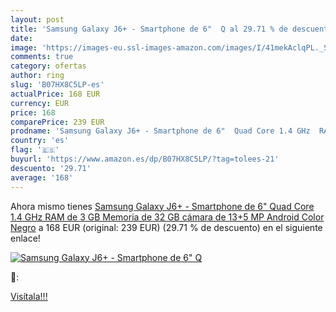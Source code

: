 ```yaml
---
layout: post
title: 'Samsung Galaxy J6+ - Smartphone de 6"  Q al 29.71 % de descuento'
date: 
image: 'https://images-eu.ssl-images-amazon.com/images/I/41mekAclqPL._SL200_.jpg'
comments: true
category: ofertas
author: ring
slug: 'B07HX8C5LP-es'
actualPrice: 168 EUR
currency: EUR
price: 168
comparePrice: 239 EUR
prodname: 'Samsung Galaxy J6+ - Smartphone de 6"  Quad Core 1.4 GHz  RAM de 3 GB  Memoria de 32 GB  cámara de 13+5 MP  Android  Color Negro'
country: 'es'
flag: '🇪🇸'
buyurl: 'https://www.amazon.es/dp/B07HX8C5LP/?tag=tolees-21'
descuento: '29.71'
average: '168'
---
```


Ahora mismo tienes [Samsung Galaxy J6+ - Smartphone de 6"  Quad Core 1.4 GHz  RAM de 3 GB  Memoria de 32 GB  cámara de 13+5 MP  Android  Color Negro](https://www.amazon.es/dp/B07HX8C5LP/?tag=tolees-21) a 168 EUR (original: 239 EUR) (29.71 %  de descuento) en el siguiente enlace!

[![Samsung Galaxy J6+ - Smartphone de 6"  Q](https://images-eu.ssl-images-amazon.com/images/I/41mekAclqPL._SL200_.jpg)](https://www.amazon.es/dp/B07HX8C5LP/?tag=tolees-21)

🔎:


[Visítala!!!](https://www.amazon.es/dp/B07HX8C5LP/?tag=tolees-21)
